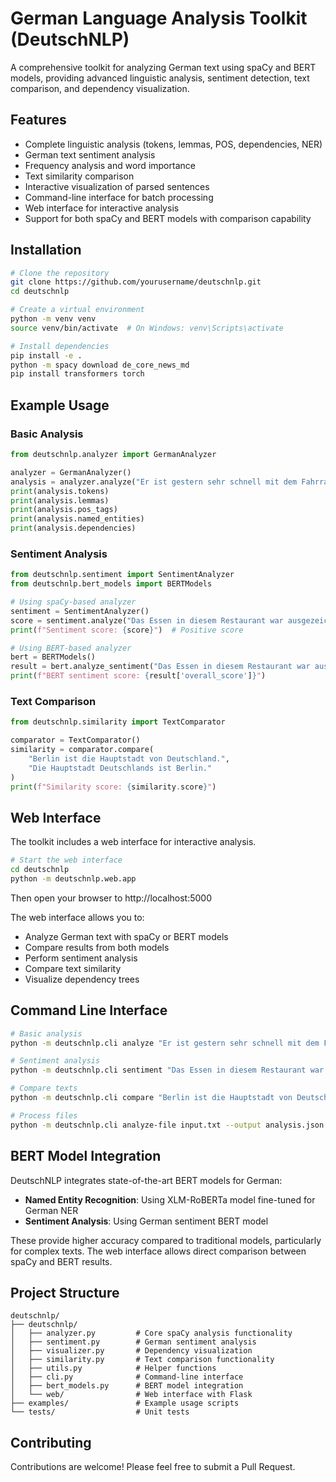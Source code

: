 # German Language Analysis Toolkit (DeutschNLP)

A comprehensive toolkit for analyzing German text using spaCy and BERT models, providing advanced linguistic analysis, sentiment detection, text comparison, and dependency visualization.

## Features

- Complete linguistic analysis (tokens, lemmas, POS, dependencies, NER)
- German text sentiment analysis
- Frequency analysis and word importance
- Text similarity comparison
- Interactive visualization of parsed sentences
- Command-line interface for batch processing
- Web interface for interactive analysis
- Support for both spaCy and BERT models with comparison capability

## Installation

```bash
# Clone the repository
git clone https://github.com/yourusername/deutschnlp.git
cd deutschnlp

# Create a virtual environment
python -m venv venv
source venv/bin/activate  # On Windows: venv\Scripts\activate

# Install dependencies
pip install -e .
python -m spacy download de_core_news_md
pip install transformers torch
```

## Example Usage

### Basic Analysis
```python
from deutschnlp.analyzer import GermanAnalyzer

analyzer = GermanAnalyzer()
analysis = analyzer.analyze("Er ist gestern sehr schnell mit dem Fahrrad nach Berlin gefahren.")
print(analysis.tokens)
print(analysis.lemmas)
print(analysis.pos_tags)
print(analysis.named_entities)
print(analysis.dependencies)
```

### Sentiment Analysis
```python
from deutschnlp.sentiment import SentimentAnalyzer
from deutschnlp.bert_models import BERTModels

# Using spaCy-based analyzer
sentiment = SentimentAnalyzer()
score = sentiment.analyze("Das Essen in diesem Restaurant war ausgezeichnet!")
print(f"Sentiment score: {score}")  # Positive score

# Using BERT-based analyzer
bert = BERTModels()
result = bert.analyze_sentiment("Das Essen in diesem Restaurant war ausgezeichnet!")
print(f"BERT sentiment score: {result['overall_score']}")
```

### Text Comparison
```python
from deutschnlp.similarity import TextComparator

comparator = TextComparator()
similarity = comparator.compare(
    "Berlin ist die Hauptstadt von Deutschland.",
    "Die Hauptstadt Deutschlands ist Berlin."
)
print(f"Similarity score: {similarity.score}")
```

## Web Interface

The toolkit includes a web interface for interactive analysis.

```bash
# Start the web interface
cd deutschnlp
python -m deutschnlp.web.app
```

Then open your browser to http://localhost:5000

The web interface allows you to:
- Analyze German text with spaCy or BERT models
- Compare results from both models
- Perform sentiment analysis
- Compare text similarity
- Visualize dependency trees

## Command Line Interface

```bash
# Basic analysis
python -m deutschnlp.cli analyze "Er ist gestern sehr schnell mit dem Fahrrad nach Berlin gefahren."

# Sentiment analysis
python -m deutschnlp.cli sentiment "Das Essen in diesem Restaurant war ausgezeichnet!"

# Compare texts
python -m deutschnlp.cli compare "Berlin ist die Hauptstadt von Deutschland." "Die Hauptstadt Deutschlands ist Berlin."

# Process files
python -m deutschnlp.cli analyze-file input.txt --output analysis.json
```

## BERT Model Integration

DeutschNLP integrates state-of-the-art BERT models for German:

- **Named Entity Recognition**: Using XLM-RoBERTa model fine-tuned for German NER
- **Sentiment Analysis**: Using German sentiment BERT model

These provide higher accuracy compared to traditional models, particularly for complex texts. The web interface allows direct comparison between spaCy and BERT results.

## Project Structure

```
deutschnlp/
├── deutschnlp/
│   ├── analyzer.py         # Core spaCy analysis functionality
│   ├── sentiment.py        # German sentiment analysis
│   ├── visualizer.py       # Dependency visualization
│   ├── similarity.py       # Text comparison functionality
│   ├── utils.py            # Helper functions
│   ├── cli.py              # Command-line interface
│   ├── bert_models.py      # BERT model integration
│   └── web/                # Web interface with Flask
├── examples/               # Example usage scripts
└── tests/                  # Unit tests
```

## Contributing

Contributions are welcome! Please feel free to submit a Pull Request.
